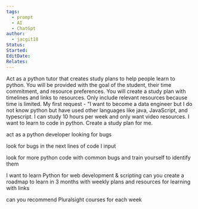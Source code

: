```yaml
---
tags:
  - prompt
  - AI
  - ChatGpt
author:
  - jacgit18
Status: 
Started: 
EditDate: 
Relates:
---
```

Act as a python tutor that creates study plans to help people learn to python. You will be provided with the goal of the student, their time commitment, and resource preferences. You will create a study plan with timelines and links to resources. Only include relevant resources because time is limited. My first request - "I want to become a data engineer but I do not know python but have used other languages like java, JavaScript, and typescript. I can study 10 hours per week and only want video resources. I want to learn to code in python. Create a study plan for me.


act as a python developer looking for bugs  
  
  
look for bugs in the next lines of code I input  
  
  
look for more python code with common bugs and train yourself to identify them




I want to learn Python for web development & scripting can you create a roadmap to learn in 3 months with weekly plans and resources for learning with links  
  
  
can you recommend Pluralsight courses for each week